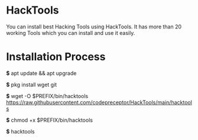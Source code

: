 # HackTools
You can install best Hacking Tools using HackTools.
It has more than 20 working Tools which you can install and use it easily.



# Installation Process

**$**   apt update && apt upgrade
 
**$** pkg install wget git

**$**  wget -O $PREFIX/bin/hacktools https://raw.githubusercontent.com/codepreceptor/HackTools/main/hacktools

**$**  chmod +x $PREFIX/bin/hacktools

**$** hacktools


